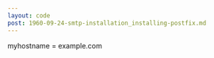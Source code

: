 ```yaml
---
layout: code
post: 1960-09-24-smtp-installation_installing-postfix.md
---
```



myhostname = example.com
